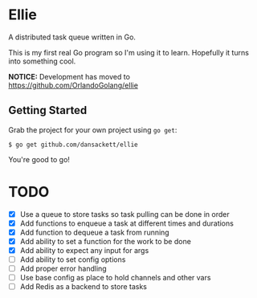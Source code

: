 # Ellie

A distributed task queue written in Go.

This is my first real Go program so I'm using it to learn. Hopefully it turns into something cool.

**NOTICE:** Development has moved to https://github.com/OrlandoGolang/ellie

## Getting Started

Grab the project for your own project using `go get`:

```
$ go get github.com/dansackett/ellie
```

You're good to go!

# TODO

- [X] Use a queue to store tasks so task pulling can be done in order
- [X] Add functions to enqueue a task at different times and durations
- [X] Add function to dequeue a task from running
- [X] Add ability to set a function for the work to be done
- [X] Add ability to expect any input for args
- [ ] Add ability to set config options
- [ ] Add proper error handling
- [ ] Use base config as place to hold channels and other vars
- [ ] Add Redis as a backend to store tasks
